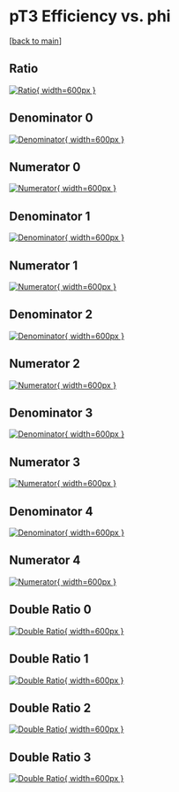 # pT3 Efficiency vs. phi

[[back to main](./)]



## Ratio

[![Ratio](../mtv/var/pT3_xtr_11_0_eff_phi.png){ width=600px }](../mtv/var/pT3_xtr_11_0_eff_phi.pdf)

## Denominator 0

[![Denominator](../mtv/den/pT3_xtr_11_0_eff_phi_den0.png){ width=600px }](../mtv/den/pT3_xtr_11_0_eff_phi_den0.pdf)

## Numerator 0

[![Numerator](../mtv/num/pT3_xtr_11_0_eff_phi_num0.png){ width=600px }](../mtv/num/pT3_xtr_11_0_eff_phi_num0.pdf)

## Denominator 1

[![Denominator](../mtv/den/pT3_xtr_11_0_eff_phi_den1.png){ width=600px }](../mtv/den/pT3_xtr_11_0_eff_phi_den1.pdf)

## Numerator 1

[![Numerator](../mtv/num/pT3_xtr_11_0_eff_phi_num1.png){ width=600px }](../mtv/num/pT3_xtr_11_0_eff_phi_num1.pdf)

## Denominator 2

[![Denominator](../mtv/den/pT3_xtr_11_0_eff_phi_den2.png){ width=600px }](../mtv/den/pT3_xtr_11_0_eff_phi_den2.pdf)

## Numerator 2

[![Numerator](../mtv/num/pT3_xtr_11_0_eff_phi_num2.png){ width=600px }](../mtv/num/pT3_xtr_11_0_eff_phi_num2.pdf)

## Denominator 3

[![Denominator](../mtv/den/pT3_xtr_11_0_eff_phi_den3.png){ width=600px }](../mtv/den/pT3_xtr_11_0_eff_phi_den3.pdf)

## Numerator 3

[![Numerator](../mtv/num/pT3_xtr_11_0_eff_phi_num3.png){ width=600px }](../mtv/num/pT3_xtr_11_0_eff_phi_num3.pdf)

## Denominator 4

[![Denominator](../mtv/den/pT3_xtr_11_0_eff_phi_den4.png){ width=600px }](../mtv/den/pT3_xtr_11_0_eff_phi_den4.pdf)

## Numerator 4

[![Numerator](../mtv/num/pT3_xtr_11_0_eff_phi_num4.png){ width=600px }](../mtv/num/pT3_xtr_11_0_eff_phi_num4.pdf)

## Double Ratio 0

[![Double Ratio](../mtv/ratio/pT3_xtr_11_0_eff_phi_ratio0.png){ width=600px }](../mtv/ratio/pT3_xtr_11_0_eff_phi_ratio0.pdf)

## Double Ratio 1

[![Double Ratio](../mtv/ratio/pT3_xtr_11_0_eff_phi_ratio1.png){ width=600px }](../mtv/ratio/pT3_xtr_11_0_eff_phi_ratio1.pdf)

## Double Ratio 2

[![Double Ratio](../mtv/ratio/pT3_xtr_11_0_eff_phi_ratio2.png){ width=600px }](../mtv/ratio/pT3_xtr_11_0_eff_phi_ratio2.pdf)

## Double Ratio 3

[![Double Ratio](../mtv/ratio/pT3_xtr_11_0_eff_phi_ratio3.png){ width=600px }](../mtv/ratio/pT3_xtr_11_0_eff_phi_ratio3.pdf)


